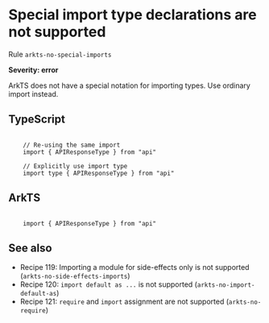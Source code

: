 #  Special import type declarations are not supported

Rule ``arkts-no-special-imports``

**Severity: error**

ArkTS does not have a special notation for importing types.
Use ordinary import instead.


## TypeScript


```

    // Re-using the same import
    import { APIResponseType } from "api"

    // Explicitly use import type
    import type { APIResponseType } from "api"

```

## ArkTS


```

    import { APIResponseType } from "api"

```

## See also

- Recipe 119:  Importing a module for side-effects only is not supported (``arkts-no-side-effects-imports``)
- Recipe 120:  ``import default as ...`` is not supported (``arkts-no-import-default-as``)
- Recipe 121:  ``require`` and ``import`` assignment are not supported (``arkts-no-require``)


